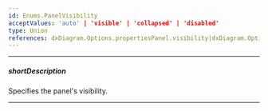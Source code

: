 ```yaml
---
id: Enums.PanelVisibility
acceptValues: 'auto' | 'visible' | 'collapsed' | 'disabled'
type: Union
references: dxDiagram.Options.propertiesPanel.visibility|dxDiagram.Options.toolbox.visibility
---
```

---
##### shortDescription
Specifies the panel's visibility.

---
